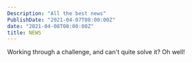```yaml
---
Description: "All the best news"
PublishDate: "2021-04-07T08:00:00Z"
date: "2021-04-08T08:00:00Z"
title: NEWS
---
```

Working through a challenge, and can't quite solve it? Oh well!